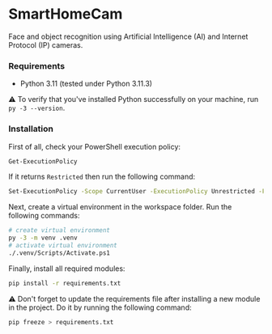 # SmartHomeCam

Face and object recognition using Artificial Intelligence (AI) and Internet Protocol (IP) cameras.

### Requirements

* Python 3.11 (tested under Python 3.11.3)

:warning: To verify that you've installed Python successfully on your machine, run `py -3 --version`.

### Installation

First of all, check your PowerShell execution policy:

```sh
Get-ExecutionPolicy
```

If it returns `Restricted` then run the following command:

```sh
Set-ExecutionPolicy -Scope CurrentUser -ExecutionPolicy Unrestricted -Force
```

Next, сreate a virtual environment in the workspace folder.
Run the following commands:

```sh
# create virtual environment 
py -3 -m venv .venv
# activate virtual environment 
./.venv/Scripts/Activate.ps1
```

Finally, install all required modules:

```sh
pip install -r requirements.txt
```

:warning: Don't forget to update the requirements file after installing a new module in the project.
Do it by running the following command:

```sh
pip freeze > requirements.txt
```
